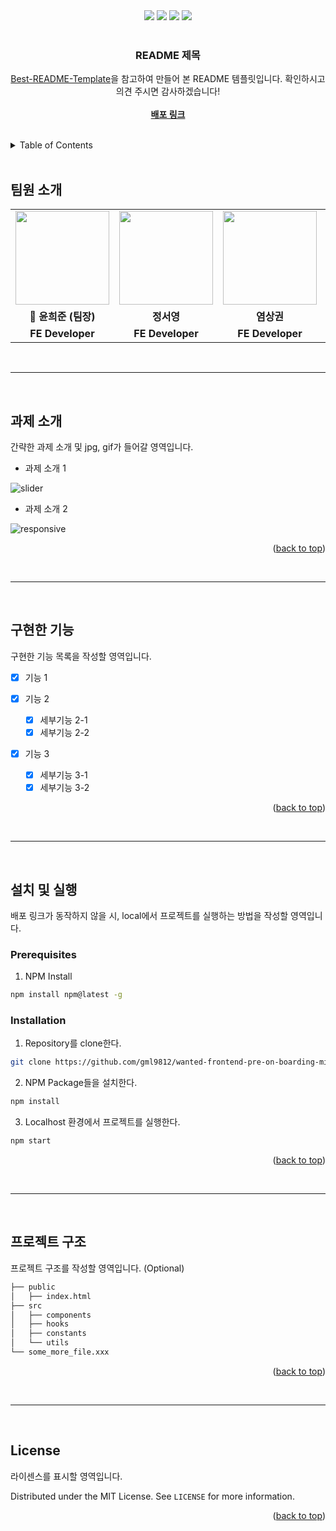<div id="top"></div>

<div align='center'>
  <img src="https://img.shields.io/badge/JavaScript-F7DF1E?style=for-the-badge&logo=javascript&logoColor=black"/>
  <img src="https://img.shields.io/badge/React-61DAFB?style=for-the-badge&logo=React&logoColor=blue"/>
  <img src="https://img.shields.io/badge/typescript-%23007ACC.svg?style=for-the-badge&logo=typescript&logoColor=white" />
<img src="https://img.shields.io/badge/redux-%23593d88.svg?style=for-the-badge&logo=redux&logoColor=white" />
</div>

<br />

<div align="center">
  <h3 align="center">README 제목</h3>
  <p align="center">
    <a href="https://github.com/othneildrew/Best-README-Template">Best-README-Template</a>을 참고하여 만들어 본 README 템플릿입니다. 확인하시고 의견 주시면 감사하겠습니다!
    <br />
    <br />
    <a href="https://hungry-meitner-18800a.netlify.app"><strong>배포 링크</strong></a>
  </p>
</div>

<br>

<details>
  <summary>Table of Contents</summary>
  <ol>
    <li><a href="#팀원-소개">팀원 소개</a></li>
    <li><a href="#과제-소개">과제 소개</a></li>
    <li><a href="#구현한-기능">구현한 기능</a></li>
    <li>
      <a href="#설치-및-실행">설치 및 실행
      <ul>
        <li><a href="#prerequisites">Prerequisites</a></li>
        <li><a href="#installation">Installation</a></li>
      </ul>
    </li>
    <li><a href="#프로젝트-구조">프로젝트 구조</a></li>
    <li><a href="#license">License</a></li>
  </ol>
</details>

<br>

## 팀원 소개

<table align="center">
  <tr>
    <td align="center"><a href="https://github.com/gml9812"><img src="https://avatars.githubusercontent.com/u/28294925?v=4" width="150px" /></a></td>
    <td align="center"><a href="https://github.com/seoysauce"><img src="https://avatars.githubusercontent.com/u/65898861?v=4" width="150px" /></a></td>
    <td align="center"><a href="https://github.com/Yummy-sk"><img src="https://avatars.githubusercontent.com/u/60822846?v=4" width="150px" /></a></td>
    <td align="center"><a href="https://github.com/jambottle"><img src="https://avatars.githubusercontent.com/u/72926450?v=4" width="150px" /></a></td>
  </tr>
  <tr>
    <td align="center"><b>👑 윤희준 (팀장)</b></td>
    <td align="center"><b>정서영</b></td>
    <td align="center"><b>염상권</b></td>
    <td align="center"><b>김재원</b></td>
  </tr>
  <tr>
    <td align="center"><b>FE Developer</b></td>
    <td align="center"><b>FE Developer</b></td>
    <td align="center"><b>FE Developer</b></td>
    <td align="center"><b>FE Developer</b></td>
  </tr>
</table>

<br>
<hr>
<br>

## 과제 소개

간략한 과제 소개 및 jpg, gif가 들어갈 영역입니다.

- 과제 소개 1

![slider](https://user-images.githubusercontent.com/28294925/150082839-44f592e6-bdaa-4081-9281-12075b2c60d0.gif)

- 과제 소개 2

![responsive](https://user-images.githubusercontent.com/28294925/150082899-efbb1c3d-fd02-4134-8948-05d14bcb28de.gif)

<p align="right">(<a href="#top">back to top</a>)</p>

<br>
<hr>
<br>

## 구현한 기능

구현한 기능 목록을 작성할 영역입니다.

- [x] 기능 1

- [x] 기능 2
  - [x] 세부기능 2-1
  - [x] 세부기능 2-2

- [x] 기능 3
  - [x] 세부기능 3-1
  - [x] 세부기능 3-2

<p align="right">(<a href="#top">back to top</a>)</p>

<br>
<hr>
<br>

## 설치 및 실행

배포 링크가 동작하지 않을 시, local에서 프로젝트를 실행하는 방법을 작성할 영역입니다.

### Prerequisites

1. NPM Install

  ```sh
  npm install npm@latest -g
  ```

### Installation

1. Repository를 clone한다.

  ```sh
  git clone https://github.com/gml9812/wanted-frontend-pre-on-boarding-mission.git
  ```

2. NPM Package들을 설치한다.

  ```sh
  npm install
  ```

3. Localhost 환경에서 프로젝트를 실행한다.

  ```sh
  npm start
  ```

<p align="right">(<a href="#top">back to top</a>)</p>

<br>
<hr>
<br>

## 프로젝트 구조

프로젝트 구조를 작성할 영역입니다. (Optional)

```bash
├── public
│   ├── index.html
├── src
│   ├── components
│   ├── hooks
│   ├── constants
│   └── utils
└── some_more_file.xxx
```

<p align="right">(<a href="#top">back to top</a>)</p>

<br>
<hr>
<br>

## License

라이센스를 표시할 영역입니다.

Distributed under the MIT License. See `LICENSE` for more information.

<p align="right">(<a href="#top">back to top</a>)</p>
